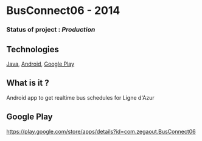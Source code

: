 # BusConnect06 - 2014

### Status of project : *Production*

## Technologies

[Java](https://www.java.com), [Android](https://www.android.com), [Google Play](https://play.google.com)

## What is it ?

Android app to get realtime bus schedules for Ligne d'Azur

## Google Play

https://play.google.com/store/apps/details?id=com.zegaout.BusConnect06
